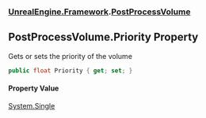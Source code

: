 ### [UnrealEngine.Framework](./UnrealEngine-Framework.md 'UnrealEngine.Framework').[PostProcessVolume](./PostProcessVolume.md 'UnrealEngine.Framework.PostProcessVolume')
## PostProcessVolume.Priority Property
Gets or sets the priority of the volume  
```csharp
public float Priority { get; set; }
```
#### Property Value
[System.Single](https://docs.microsoft.com/en-us/dotnet/api/System.Single 'System.Single')  
